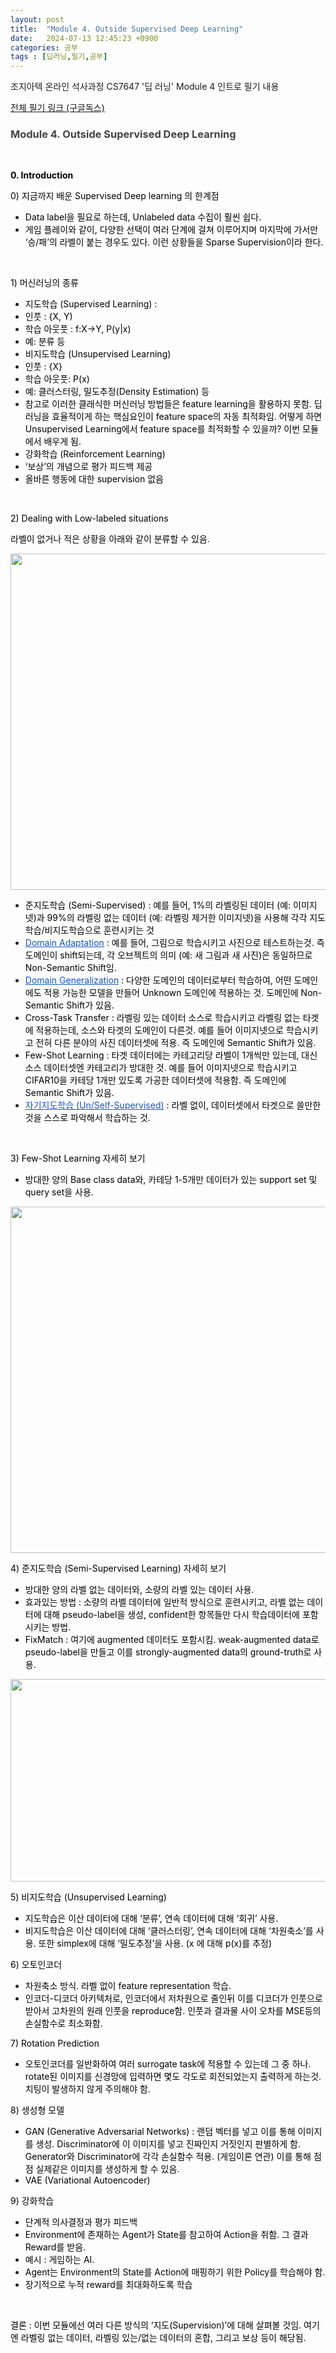 ```yaml
---
layout: post
title:  "Module 4. Outside Supervised Deep Learning"
date:   2024-07-13 12:45:23 +0900
categories: 공부
tags : [딥러닝,필기,공부]
---
```


조지아텍 온라인 석사과정 CS7647 '딥 러닝' Module 4 인트로 필기 내용

[전체 필기 링크 (구글독스)](https://docs.google.com/document/d/1_xd0n3O7GMBT9WNWLzyCKq7-PMLgz2GzvYObZuGAKfo/edit?usp=sharing)





<html>
<h3>
  <strong style="background-color: transparent; color: rgb(67, 67, 67);">Module 4. Outside Supervised Deep Learning</strong>
</h3>
<p>
  <br>
</p>
<p>
  <strong style="background-color: transparent; color: rgb(0, 0, 0);">0. Introduction</strong>
</p>
<p>
  <span style="background-color: transparent; color: rgb(0, 0, 0);">0) 지금까지 배운 Supervised Deep learning 의 한계점</span>
</p>
<ul>
  <li>
    <span style="background-color: transparent; color: rgb(0, 0, 0);">Data label을 필요로 하는데, Unlabeled data 수집이 훨씬 쉽다.&nbsp;</span>
  </li>
  <li>
    <span style="background-color: transparent; color: rgb(0, 0, 0);">게임 플레이와 같이, 다양한 선택이 여러 단계에 걸쳐 이루어지며 마지막에 가서만 ‘승/패’의 라벨이 붙는 경우도 있다. 이런 상황들을 Sparse Supervision이라 한다.</span>
  </li>
</ul>
<p>
  <br>
</p>
<p>
  <span style="background-color: transparent; color: rgb(0, 0, 0);">1) 머신러닝의 종류</span>
</p>
<ul>
  <li>
    <span style="background-color: transparent; color: rgb(0, 0, 0);">지도학습 (Supervised Learning) :&nbsp;</span>
  </li>
  <li class="ql-indent-1">
    <span style="background-color: transparent; color: rgb(0, 0, 0);">인풋 : {X, Y)</span>
  </li>
  <li class="ql-indent-1">
    <span style="background-color: transparent; color: rgb(0, 0, 0);">학습 아웃풋 : f:X-&gt;Y, P(y|x)</span>
  </li>
  <li class="ql-indent-1">
    <span style="background-color: transparent; color: rgb(0, 0, 0);">예: 분류 등</span>
  </li>
  <li>
    <span style="background-color: transparent; color: rgb(0, 0, 0);">비지도학습 (Unsupervised Learning)</span>
  </li>
  <li class="ql-indent-1">
    <span style="background-color: transparent; color: rgb(0, 0, 0);">인풋 : {X}</span>
  </li>
  <li class="ql-indent-1">
    <span style="background-color: transparent; color: rgb(0, 0, 0);">학습 아웃풋: P(x)</span>
  </li>
  <li class="ql-indent-1">
    <span style="background-color: transparent; color: rgb(0, 0, 0);">예: 클러스터링, 밀도추정(Density Estimation) 등</span>
  </li>
  <li class="ql-indent-2">
    <span style="background-color: transparent; color: rgb(0, 0, 0);">참고로 이러한 클래식한 머신러닝 방법들은 feature learning을 활용하지 못함. 딥러닝을 효율적이게 하는 핵심요인이 feature space의 자동 최적화임. 어떻게 하면 Unsupervised Learning에서 feature space를 최적화할 수 있을까? 이번 모듈에서 배우게 됨.&nbsp;</span>
  </li>
  <li>
    <span style="background-color: transparent; color: rgb(0, 0, 0);">강화학습 (Reinforcement Learning)</span>
  </li>
  <li class="ql-indent-1">
    <span style="background-color: transparent; color: rgb(0, 0, 0);">‘보상’의 개념으로 평가 피드백 제공</span>
  </li>
  <li class="ql-indent-1">
    <span style="background-color: transparent; color: rgb(0, 0, 0);">올바른 행동에 대한 supervision 없음</span>
  </li>
</ul>
<p>
  <br>
</p>
<p>
  <span style="background-color: transparent; color: rgb(0, 0, 0);">2) Dealing with Low-labeled situations</span>
</p>
<p>
  <span style="background-color: transparent; color: rgb(0, 0, 0);">라벨이 없거나 적은 상황을 아래와 같이 분류할 수 있음.&nbsp;</span>
</p>
<p>
  <span style="background-color: transparent; color: rgb(0, 0, 0);">
    <img src="https://lh7-us.googleusercontent.com/docsz/AD_4nXceciM-kub81CjVrUsPAsOedVhSIwDNb5Z0eP7tGdmVavzL_uyLcS_cXYJUxHAuAPUMZZm_CH893NsDSvtJjlx1wPmevR-gfuxpDi9-UQVhtyOZJxS9TBx7cSQEU63cAnT0xzTIDFjwR5GbMlQgZOchfgM?key=80SjqRecUP0TcEWfrVrriw" height="538" width="1118">
  </span>
</p>
<ul>
  <li>
    <span style="background-color: transparent; color: rgb(0, 0, 0);">준지도학습 (Semi-Supervised) : 예를 들어, 1%의 라벨링된 데이터 (예: 이미지넷)과 99%의 라벨링 없는 데이터 (예: 라벨링 제거한 이미지넷)을 사용해 각각 지도학습/비지도학습으로 훈련시키는 것</span>
  </li>
  <li>
    <a href="https://paperswithcode.com/task/domain-adaptation" target="_blank" style="background-color: transparent; color: rgb(17, 85, 204);">Domain Adaptation</a>
    <span style="background-color: transparent; color: rgb(0, 0, 0);"> : 예를 들어, 그림으로 학습시키고 사진으로 테스트하는것. 즉 도메인이 shift되는데, 각 오브젝트의 의미 (예: 새 그림과 새 사진)은 동일하므로 Non-Semantic Shift임.&nbsp;</span>
  </li>
  <li>
    <a href="https://paperswithcode.com/task/domain-generalization" target="_blank" style="background-color: transparent; color: rgb(17, 85, 204);">Domain Generalization</a>
    <span style="background-color: transparent; color: rgb(0, 0, 0);"> : 다양한 도메인의 데이터로부터 학습하여, 어떤 도메인에도 적용 가능한 모델을 만들어 Unknown 도메인에 적용하는 것. 도메인에 Non-Semantic Shift가 있음.&nbsp;</span>
  </li>
  <li>
    <span style="background-color: transparent; color: rgb(0, 0, 0);">Cross-Task Transfer : 라벨링 있는 데이터 소스로 학습시키고 라벨링 없는 타겟에 적용하는데, 소스와 타겟의 도메인이 다른것. 예를 들어 이미지넷으로 학습시키고 전혀 다른 분야의 사진 데이터셋에 적용. 즉 도메인에 Semantic Shift가 있음.&nbsp;</span>
  </li>
  <li>
    <span style="background-color: transparent; color: rgb(0, 0, 0);">Few-Shot Learning : 타겟 데이터에는 카테고리당 라벨이 1개씩만 있는데, 대신 소스 데이터셋엔 카테고리가 방대한 것. 예를 들어 이미지넷으로 학습시키고 CIFAR10을 카테당 1개만 있도록 가공한 데이터셋에 적용함. 즉 도메인에 Semantic Shift가 있음.</span>
  </li>
  <li>
    <a href="https://sanghyu.tistory.com/184" target="_blank" style="background-color: transparent; color: rgb(17, 85, 204);">자기지도학습 (Un/Self-Supervised)</a>
    <span style="background-color: transparent; color: rgb(0, 0, 0);"> : 라벨 없이, 데이터셋에서 타겟으로 쓸만한 것을 스스로 파악해서 학습하는 것.&nbsp;</span>
  </li>
</ul>
<p>
  <br>
</p>
<p>
  <span style="background-color: transparent; color: rgb(0, 0, 0);">3) Few-Shot Learning 자세히 보기</span>
</p>
<ul>
  <li>
    <span style="background-color: transparent; color: rgb(0, 0, 0);">방대한 양의 Base class data와, 카테당 1-5개만 데이터가 있는 support set 및 query set을 사용.&nbsp;</span>
  </li>
</ul>
<p>
  <span style="background-color: transparent; color: rgb(0, 0, 0);">
    <img src="https://lh7-us.googleusercontent.com/docsz/AD_4nXcgQ459NiWjROOgmzNeT-edaF_W9J2CRKfkYFGq0hLMD1BrsXGPpbKeWX0sLe-7_aiAci7H099y0-ExPEKwRSNLySBMiDHnMusax8gzwdkhxRnYoZmkqTHm-OvRf1VEpE-RxL6cLd9qJqYNpVeQoRfl2SU?key=80SjqRecUP0TcEWfrVrriw" height="554" width="1101">
  </span>
</p>
<p>
  <span style="background-color: transparent; color: rgb(0, 0, 0);">4) 준지도학습 (Semi-Supervised Learning) 자세히 보기</span>
</p>
<ul>
  <li>
    <span style="background-color: transparent; color: rgb(0, 0, 0);">방대한 양의 라벨 없는 데이터와, 소량의 라벨 있는 데이터 사용.</span>
  </li>
  <li>
    <span style="background-color: transparent; color: rgb(0, 0, 0);">효과있는 방법 : 소량의 라벨 데이터에 일반적 방식으로 훈련시키고, 라벨 없는 데이터에 대해 pseudo-label을 생성, confident한 항목들만 다시 학습데이터에 포함시키는 방법.&nbsp;</span>
  </li>
  <li class="ql-indent-1">
    <span style="background-color: transparent; color: rgb(0, 0, 0);">FixMatch : 여기에 augmented 데이터도 포함시킴. weak-augmented data로 pseudo-label을 만들고 이를 strongly-augmented data의 ground-truth로 사용.&nbsp;</span>
  </li>
</ul>
<p>
  <span style="background-color: transparent; color: rgb(0, 0, 0);">
    <img src="https://lh7-us.googleusercontent.com/docsz/AD_4nXcE1JEf-OlXrbXdymg_yXWCYB1JXy_dkWKQVh-FjJ3JF--MOdOZ2enF0ZKfB-BxaaSRjLWo6n8Z91BheIDweT7_NI72t1QRde4XPo2l0C_pJZmJl6_5NZcuSOtuAOlmoiF3eKk2jhUXOPlSmq7XgbhEPTQ?key=80SjqRecUP0TcEWfrVrriw" height="324" width="635">
  </span>
</p>
<p>
  <span style="background-color: transparent; color: rgb(0, 0, 0);">5) 비지도학습 (Unsupervised Learning)</span>
</p>
<ul>
  <li>
    <span style="background-color: transparent; color: rgb(0, 0, 0);">지도학습은 이산 데이터에 대해 ‘분류’, 연속 데이터에 대해 ‘회귀’ 사용.</span>
  </li>
  <li>
    <span style="background-color: transparent; color: rgb(0, 0, 0);">비지도학습은 이산 데이터에 대해 ‘클러스터링’, 연속 데이터에 대해 ‘차원축소’를 사용. 또한 simplex에 대해 ‘밀도추정’을 사용. (x 에 대해 p(x)를 추정)</span>
  </li>
</ul>
<p>
  <span style="background-color: transparent; color: rgb(0, 0, 0);">6) 오토인코더&nbsp;</span>
</p>
<ul>
  <li>
    <span style="background-color: transparent; color: rgb(0, 0, 0);">차원축소 방식. 라벨 없이 feature representation 학습.&nbsp;</span>
  </li>
  <li>
    <span style="background-color: transparent; color: rgb(0, 0, 0);">인코더-디코더 아키텍처로, 인코더에서 저차원으로 줄인뒤 이를 디코더가 인풋으로 받아서 고차원의 원래 인풋을 reproduce함. 인풋과 결과물 사이 오차를 MSE등의 손실함수로 최소화함.&nbsp;</span>
  </li>
</ul>
<p>
  <span style="background-color: transparent; color: rgb(0, 0, 0);">7) Rotation Prediction&nbsp;</span>
</p>
<ul>
  <li>
    <span style="background-color: transparent; color: rgb(0, 0, 0);">오토인코더를 일반화하여 여러 surrogate task에 적용할 수 있는데 그 중 하나. rotate된 이미지를 신경망에 입력하면 몇도 각도로 회전되었는지 출력하게 하는것. 치팅이 발생하지 않게 주의해야 함.&nbsp;</span>
  </li>
</ul>
<p>
  <span style="background-color: transparent; color: rgb(0, 0, 0);">8) 생성형 모델</span>
</p>
<ul>
  <li>
    <span style="background-color: transparent; color: rgb(0, 0, 0);">GAN (Generative Adversarial Networks) : 랜덤 벡터를 넣고 이를 통해 이미지를 생성. Discriminator에 이 이미지를 넣고 진짜인지 거짓인지 판별하게 함. Generator와 Discriminator에 각각 손실함수 적용. (게임이론 연관) 이를 통해 점점 실제같은 이미지를 생성하게 할 수 있음.&nbsp;</span>
  </li>
  <li>
    <span style="background-color: transparent; color: rgb(0, 0, 0);">VAE (Variational Autoencoder)&nbsp;</span>
  </li>
</ul>
<p>
  <span style="background-color: transparent; color: rgb(0, 0, 0);">9) 강화학습&nbsp;</span>
</p>
<ul>
  <li>
    <span style="background-color: transparent; color: rgb(0, 0, 0);">단계적 의사결정과 평가 피드백</span>
  </li>
  <li>
    <span style="background-color: transparent; color: rgb(0, 0, 0);">Environment에 존재하는 Agent가 State를 참고하여 Action을 취함. 그 결과 Reward를 받음.</span>
  </li>
  <li class="ql-indent-1">
    <span style="background-color: transparent; color: rgb(0, 0, 0);">예시 : 게임하는 AI.&nbsp;&nbsp;</span>
  </li>
  <li>
    <span style="background-color: transparent; color: rgb(0, 0, 0);">Agent는 Environment의 State를 Action에 매핑하기 위한 Policy를 학습해야 함.</span>
  </li>
  <li>
    <span style="background-color: transparent; color: rgb(0, 0, 0);">장기적으로 누적 reward를 최대화하도록 학습</span>
  </li>
</ul>
<p>
  <span style="background-color: transparent; color: rgb(0, 0, 0);">&nbsp;</span>
</p>
<p>
  <span style="background-color: transparent; color: rgb(0, 0, 0);">결론 : 이번 모듈에선 여러 다른 방식의 ‘지도(Supervision)’에 대해 살펴볼 것임. 여기엔 라벨링 없는 데이터, 라벨링 있는/없는 데이터의 혼합, 그리고 보상 등이 해당됨.&nbsp;</span>
</p>
</html>